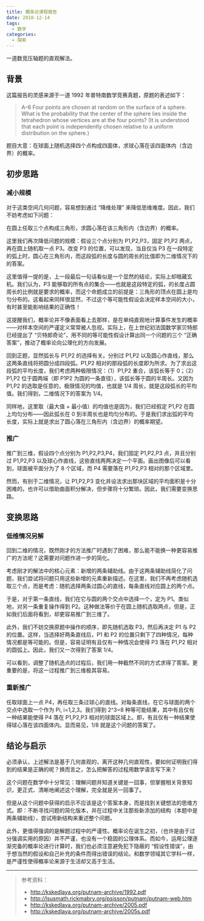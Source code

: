 ```yaml
---
title: 概率论课程报告
date: 2018-12-14
tags:
  - 数学
categories:
  - 探索
---
```


一道数竞压轴题的直观解法。

<!--more-->

## 背景

这篇报告的灵感来源于一道 1992 年普特南数学竞赛真题，原题的表述如下：

> A–6 Four points are chosen at random on the surface of a sphere. What is the probability that the center of the sphere lies inside the tetrahedron whose vertices are at the four points? (It is understood that each point is independently chosen relative to a uniform distribution on the sphere.)

题目大意：在球面上随机选择四个点构成四面体，求球心落在该四面体内（含边界）的概率。

## 初步思路

### 减小规模

对于这类空间几何问题，容易想到通过 “降维处理” 来降低思维难度。因此，我们不妨考虑如下问题：

在圆上任取三个点构成三角形，求圆心落在该三角形内（含边界）的概率。

这里我们再次降低问题的规模：假设三个点分别为 P1,P2,P3，固定 P1,P2 两点，再在圆上随机取一点 P3。改变 P3 的位置，可以发现，当且仅当 P3 在一段特定的弧上时，圆心在三角形内，而这段弧的长度与圆的周长的比值即为二维情况下的的答案。

这里值得一提的是，上一段最后一句话看似是一个显然的结论，实际上却暗藏玄机。我们认为，P3 能够取的所有点的集合——也就是这段特定的弧，的长度占圆周长的比例就是要求的概率，而这个命题成立的前提是：三角形的顶点在圆上是均匀分布的。这看起来同样很显然，不过这个等可能性假设会决定样本空间的大小，有时甚至能影响结果的正确性！

这提醒我们，概率论并不像表面看上去那样，是在单纯直观地计算事件发生的概率——对样本空间的严谨定义常常被人忽视。实际上，在上世纪初法国数学家贝特郎已经提出了 “贝特郎奇论”，用不同的等可能性假设计算出同一个问题的三个 “正确答案”，推动了概率论向公理化的方向发展。

回到正题，显然弧长与 P1,P2 的选择有关。分别过 P1,P2 以及圆心作直线，那么这两条直线将把圆分成四段弧。P1,P2 相对的那段弧的长度即为所求。为了求出这段弧的平均长度，我们考虑两种极限情况：（1）P1,P2 重合，该弧长等于 0；（2）P1,P2 位于圆两端（即 P1P2 为圆的一条直径），该弧长等于圆的半周长。又因为 P1,P2 的选取是任意的，极限情况的均值，也就是 1/4 周长，就是这段弧长的平均值。我们得到，二维情况下的答案为 1/4。

同样地，这里取（最大值 + 最小值）的均值也是因为，我们已经假定 P1,P2 在圆上均匀分布——因此弧长在 0 到半周长也是均匀分布的。于是我们求出弧的平均长度，实际上就是求出了圆心落在三角形内（含边界）的概率期望。

### 推广

推广到三维，假设四个点分别为 P1,P2,P3,P4，我们固定 P1,P2,P3 点，并且分别过 P1,P2,P3 以及球心作直线，这些直线两两决定一个平面。画出图像后可以看到，球面被平面分为了 8 个区域，而 P4 需要落在 P1,P2,P3 相对的那个区域里。

然而，有别于二维情况，让 P1,P2,P3 变化并设法求出那块区域的平均面积是十分困难的。也许可以借助曲面积分解决，但步骤将十分繁琐。因此，我们需要变换思路。

## 变换思路

### 低维情况另解

回到二维的情况，既然刚才的方法推广时遇到了困难，那么能不能换一种更容易推广的方法呢？这需要对问题作进一步的简化。

考虑刚才的解法中的核心元素：新增的两条辅助线。由于这两条辅助线简化了问题，我们尝试将问题只用这些新增的元素重新描述。在这里，我们不再考虑随机选取三个点，而是考虑：随机选择两条过圆心的直线，每条直线对应圆上的两个点。

于是，对于第一条直线，我们在它与圆的两个交点中选择一个，定为 P1。类似地，对另一条重复操作得到 P2。这种做法等价于在圆上随机选取两点，但是，正如我们后面将看到，却更容易推广到三维了。

此外，我们不妨交换原题中操作的顺序，即先随机选取 P3，然后再决定 P1 与 P2 的位置。这样，当选择好两条直线后，P1 和 P2 的位置只剩下了四种情况，每种情况都是等可能的。但是，容易证明有且仅有一种情况会使得 P3 落在 P1,P2 相对的圆弧上。因此，我们又一次得到了答案 1/4。

可以看到，调整了随机选点的过程后，我们用一种截然不同的方式求得了答案。更重要的是，将这一过程推广到三维极其容易。

### 重新推广

任取球面上一点 P4，再任取三条过球心的直线。对每条直线，在它与球面的两个交点中选取一个作为 Pi, i=1,2,3。我们得到 2^3=8 种等可能结果，其中有且仅有一种结果能使得 P4 落在 P1,P2,P3 相对的球面区域上。即，有且仅有一种结果使得球心落在该四面体内。显而易见，1/8 就是这个问题的答案了。

## 结论与启示

必须承认，上述解法是基于几何直观的，离开这种几何直观性，要如何证明我们得到的结果是正确的呢？换而言之，怎么把解答的过程用数学语言写下来？

这个问题在数学中十分常见：理解问题并知道关键是一回事，但掌握相关背景知识，更正式、清晰地阐述这个理解，完全就是另一回事了。

但是从这个问题中获得的启示不应该是这个答案本身，而是找到关键想法的思维方式。即：不断寻找问题的简化版本，并在过程中关注那些新添加的结构（本题中是两条辅助线），尝试用新结构来重述整个问题。

此外，更值得强调的是解题过程中的严谨性。概率论在诞生之初，（也许是由于过分强调实用的原因）并不严谨，也没有一个稳固的公理体系。而如今，运用公理逐渐完备的概率论进行计算时，我们也必须注意避免犯下隐蔽的 “假设性错误”，由于想当然的假设和自己补充的条件而得出错误的结论。和数学领域其它学科一样，是严谨性使得概率论来源于生活却又高于生活。

---

> 参考资料：
>
> - http://kskedlaya.org/putnam-archive/1992.pdf
> - http://lsusmath.rickmabry.org/psisson/putnam/putnam-web.htm
> - http://kskedlaya.org/putnam-archive/2005.pdf
> - http://kskedlaya.org/putnam-archive/2005s.pdf
